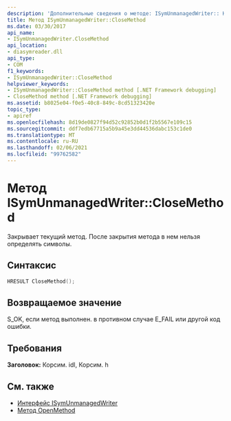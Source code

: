 ```yaml
---
description: 'Дополнительные сведения о методе: ISymUnmanagedWriter:: Клосемесод'
title: Метод ISymUnmanagedWriter::CloseMethod
ms.date: 03/30/2017
api_name:
- ISymUnmanagedWriter.CloseMethod
api_location:
- diasymreader.dll
api_type:
- COM
f1_keywords:
- ISymUnmanagedWriter::CloseMethod
helpviewer_keywords:
- ISymUnmanagedWriter::CloseMethod method [.NET Framework debugging]
- CloseMethod method [.NET Framework debugging]
ms.assetid: b8025e04-f0e5-40c8-849c-8cd51323420e
topic_type:
- apiref
ms.openlocfilehash: 8d19de0827f94d52c92852b0d1f2b5567e109c15
ms.sourcegitcommit: ddf7edb67715a5b9a45e3dd44536dabc153c1de0
ms.translationtype: MT
ms.contentlocale: ru-RU
ms.lasthandoff: 02/06/2021
ms.locfileid: "99762582"
---
```

# <a name="isymunmanagedwriterclosemethod-method"></a>Метод ISymUnmanagedWriter::CloseMethod

Закрывает текущий метод. После закрытия метода в нем нельзя определять символы.  
  
## <a name="syntax"></a>Синтаксис  
  
```cpp  
HRESULT CloseMethod();  
```  
  
## <a name="return-value"></a>Возвращаемое значение  

 S_OK, если метод выполнен. в противном случае E_FAIL или другой код ошибки.  
  
## <a name="requirements"></a>Требования  

 **Заголовок:** Корсим. idl, Корсим. h  
  
## <a name="see-also"></a>См. также

- [Интерфейс ISymUnmanagedWriter](isymunmanagedwriter-interface.md)
- [Метод OpenMethod](isymunmanagedwriter-openmethod-method.md)
